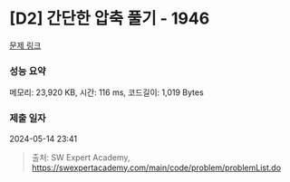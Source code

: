 # [D2] 간단한 압축 풀기 - 1946 

[문제 링크](https://swexpertacademy.com/main/code/problem/problemDetail.do?contestProbId=AV5PmkDKAOMDFAUq) 

### 성능 요약

메모리: 23,920 KB, 시간: 116 ms, 코드길이: 1,019 Bytes

### 제출 일자

2024-05-14 23:41



> 출처: SW Expert Academy, https://swexpertacademy.com/main/code/problem/problemList.do